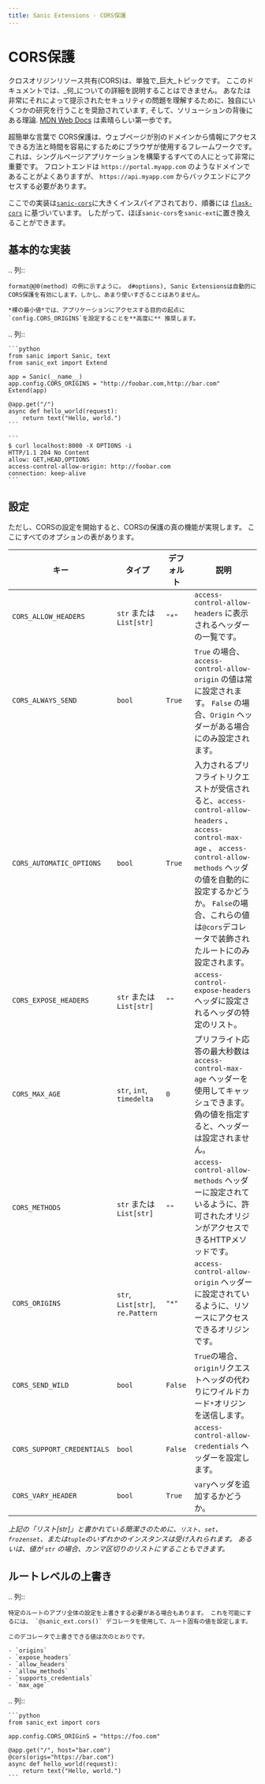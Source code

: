 ```yaml
---
title: Sanic Extensions - CORS保護
---
```


# CORS保護

クロスオリジンリソース共有(CORS)は、単独で_巨大_トピックです。 ここのドキュメントでは、_何_についての詳細を説明することはできません。 あなたは非常にそれによって提示されたセキュリティの問題を理解するために、独自にいくつかの研究を行うことを奨励されています, そして、ソリューションの背後にある理論. [MDN Web Docs](https://developer.mozilla.org/en-US/docs/Web/HTTP/CORS) は素晴らしい第一歩です。

超簡単な言葉で CORS保護は、ウェブページが別のドメインから情報にアクセスできる方法と時間を容易にするためにブラウザが使用するフレームワークです。 これは、シングルページアプリケーションを構築するすべての人にとって非常に重要です。 フロントエンドは `https://portal.myapp.com` のようなドメインであることがよくありますが、 `https://api.myapp.com` からバックエンドにアクセスする必要があります。

ここでの実装は[`sanic-cors`](https://github.com/ashleysommer/sanic-cors)に大きくインスパイアされており、順番には [`flask-cors`](https://github.com/corydolphin/flask-cors) に基づいています。 したがって、ほぼ`sanic-cors`を`sanic-ext`に置き換えることができます。

## 基本的な実装

.. 列::

```
format@@0(method) の例に示すように。 d#options), Sanic Extensionsは自動的にCORS保護を有効にします。しかし、あまり使いすぎることはありません。

*裸の最小値*では、アプリケーションにアクセスする目的の起点に`config.CORS_ORIGINS`を設定することを**高度に** 推奨します。
```

.. 列::

````
```python
from sanic import Sanic, text
from sanic_ext import Extend

app = Sanic(__name__)
app.config.CORS_ORIGINS = "http://foobar.com,http://bar.com"
Extend(app)

@app.get("/")
async def hello_world(request):
    return text("Hello, world.")
```

```
$ curl localhost:8000 -X OPTIONS -i
HTTP/1.1 204 No Content
allow: GET,HEAD,OPTIONS
access-control-allow-origin: http://foobar.com
connection: keep-alive
```
````

## 設定

ただし、CORSの設定を開始すると、CORSの保護の真の機能が実現します。 ここにすべてのオプションの表があります。

| キー                         | タイプ                              | デフォルト   | 説明                                                                                                                                                                                      |
| -------------------------- | -------------------------------- | ------- | --------------------------------------------------------------------------------------------------------------------------------------------------------------------------------------- |
| `CORS_ALLOW_HEADERS`       | `str` または `List[str]`            | `"*"`   | `access-control-allow-headers` に表示されるヘッダーの一覧です。                                                                                                                                         |
| `CORS_ALWAYS_SEND`         | `bool`                           | `True`  | `True` の場合、 `access-control-allow-origin` の値は常に設定されます。 `False` の場合、`Origin` ヘッダーがある場合にのみ設定されます。                                                                                         |
| `CORS_AUTOMATIC_OPTIONS`   | `bool`                           | `True`  | 入力されるプリフライトリクエストが受信されると、`access-control-allow-headers` 、 `access-control-max-age` 、 `access-control-allow-methods` ヘッダの値を自動的に設定するかどうか。 `False`の場合、これらの値は`@cors`デコレータで装飾されたルートにのみ設定されます。 |
| `CORS_EXPOSE_HEADERS`      | `str` または `List[str]`            | `""`    | `access-control-expose-headers` ヘッダに設定されるヘッダの特定のリスト。                                                                                                                                    |
| `CORS_MAX_AGE`             | `str`, `int`, `timedelta`        | `0`     | プリフライト応答の最大秒数は `access-control-max-age` ヘッダーを使用してキャッシュできます。 偽の値を指定すると、ヘッダーは設定されません。                                                                                                     |
| `CORS_METHODS`             | `str` または `List[str]`            | `""`    | `access-control-allow-methods` ヘッダーに設定されているように、許可されたオリジンがアクセスできるHTTPメソッドです。                                                                                                             |
| `CORS_ORIGINS`             | `str`, `List[str]`, `re.Pattern` | `"*"`   | `access-control-allow-origin` ヘッダーに設定されているように、リソースにアクセスできるオリジンです。                                                                                                                       |
| `CORS_SEND_WILD`           | `bool`                           | `False` | `True`の場合、`origin`リクエストヘッダの代わりにワイルドカード`*`オリジンを送信します。                                                                                                                                    |
| `CORS_SUPPORT_CREDENTIALS` | `bool`                           | `False` | `access-control-allow-credentials` ヘッダーを設定します。                                                                                                                                          |
| `CORS_VARY_HEADER`         | `bool`                           | `True`  | `vary`ヘッダを追加するかどうか。                                                                                                                                                                     |

_上記の「リスト[str]」と書かれている簡潔さのために、`リスト`、`set`、`frozenset`、または`tuple`のいずれかのインスタンスは受け入れられます。 あるいは、値が `str` の場合、カンマ区切りのリストにすることもできます。_

## ルートレベルの上書き

.. 列::

```
特定のルートのアプリ全体の設定を上書きする必要がある場合もあります。 これを可能にするには、 `@sanic_ext.cors()` デコレータを使用して、ルート固有の値を設定します。

このデコレータで上書きできる値は次のとおりです。

- `origins`
- `expose_headers`
- `allow_headers`
- `allow_methods`
- `supports_credentials`
- `max_age`
```

.. 列::

````
```python
from sanic_ext import cors

app.config.CORS_ORIGinS = "https://foo.com"

@app.get("/", host="bar.com")
@cors(origs="https://bar.com")
async def hello_world(request):
    return text("Hello, world.")
```
````

